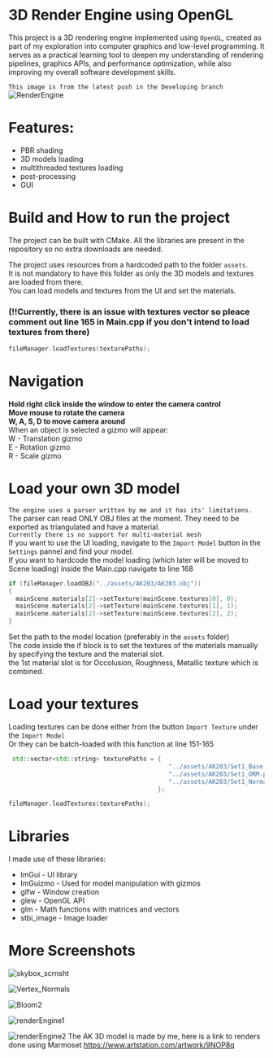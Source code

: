 # 3D Render Engine using OpenGL
This project is a 3D rendering engine implemented using `OpenGL`, created as part of my exploration into computer graphics and low-level programming. It serves as a practical learning tool to deepen my understanding of rendering pipelines, graphics APIs, and performance optimization, while also improving my overall software development skills.

`This image is from the latest push in the Developing branch`
![RenderEngine](https://github.com/user-attachments/assets/6eef5678-496a-42fd-9ca7-5d1011d6a4eb)

# Features:
- PBR shading
- 3D models loading
- multithreaded textures loading
- post-processing
- GUI

# Build and How to run the project
The project can be built with CMake. All the libraries are present in the repository so no extra downloads are needed.

The project uses resources from a hardcoded path to the folder `assets`. <br />
It is not mandatory to have this folder as only the 3D models and textures are loaded from there. <br />
You can load models and textures from the UI and set the materials. <br />
### (!!Currently, there is an issue with textures vector so pleace comment out line 165 in Main.cpp if you don't intend to load textures from there)
```cpp
fileManager.loadTextures(texturePaths);
```

# Navigation

**Hold right click inside the window to enter the camera control <br />
Move mouse to rotate the camera <br />
W, A, S, D to move camera around**<br />
When an object is selected a gizmo will appear: <br />
W - Translation gizmo <br />
E - Rotation gizmo <br />
R - Scale gizmo <br />

# Load your own 3D model
`The engine uses a parser written by me and it has its' limitations.` <br />
The parser can read ONLY OBJ files at the moment. They need to be exported as triangulated and have a material. <br />
`Currently there is no support for multi-material mesh` <br />
If you want to use the UI loading, navigate to the `Import Model` button in the `Settings` pannel and find your model. <br />
If you want to hardcode the model loading (which later will be moved to Scene loading) inside the Main.cpp navigate to line 168 <br />
```cpp
if (fileManager.loadOBJ("../assets/AK203/AK203.obj"))
{
  mainScene.materials[2]->setTexture(mainScene.textures[0], 0);
  mainScene.materials[2]->setTexture(mainScene.textures[1], 1);
  mainScene.materials[2]->setTexture(mainScene.textures[2], 2);
}
```
Set the path to the model location (preferably in the `assets` folder) <br />
The code inside the if block is to set the textures of the materials manually by specifying the texture and the material slot. <br />
the 1st material slot is for Occolusion, Roughness, Metallic texture which is combined.

# Load your textures

Loading textures can be done either from the button `Import Texture` under the `Import Model` <br />
Or they can be batch-loaded with this function at line 151-165
```cpp
 std::vector<std::string> texturePaths = { 
                                            "../assets/AK203/Set1_Base.png",
                                            "../assets/AK203/Set1_ORM.png",
                                            "../assets/AK203/Set1_Normal.png",
                                         };

fileManager.loadTextures(texturePaths);
```

# Libraries
I made use of these libraries:
- ImGui - UI library
- ImGuizmo - Used for model manipulation with gizmos
- glfw - Window creation
- glew - OpenGL API
- glm - Math functions with matrices and vectors
- stbi_image - Image loader

# More Screenshots
![skybox_scrnsht](https://github.com/user-attachments/assets/de4a53cd-184a-42fc-9c49-97c74379af85)

![Vertex_Normals](https://github.com/user-attachments/assets/77101e4a-95c5-454e-8250-1cc002df1f7e)

![Bloom2](https://github.com/user-attachments/assets/58929429-59f5-454f-9eb0-49c80a655c56)

![renderEngine1](https://github.com/Ivailo41/OpenGL-Render-Engine/assets/115023277/4c395c17-dd62-4126-a725-81590ad9c492)

![renderEngine2](https://github.com/Ivailo41/OpenGL-Render-Engine/assets/115023277/2982ac31-47ed-46fd-a1ee-87ca07619335)
The AK 3D model is made by me, here is a link to renders done using Marmoset https://www.artstation.com/artwork/9NOP8q
